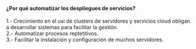 
#### ¿Por qué automatizar los despliegues de servicios? 

1.- Crecimiento en el usi de clusters de servidores y servicios cloud obligan a desarrollar sistemas para facilitar la gestión.  
2.- Automatizar procesos reptetitivos.  
3.- Facilitar la instalación y configuración de muchos servidores.  
